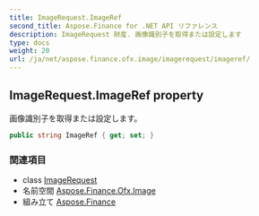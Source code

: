 ```yaml
---
title: ImageRequest.ImageRef
second_title: Aspose.Finance for .NET API リファレンス
description: ImageRequest 財産. 画像識別子を取得または設定します
type: docs
weight: 20
url: /ja/net/aspose.finance.ofx.image/imagerequest/imageref/
---
```

## ImageRequest.ImageRef property

画像識別子を取得または設定します。

```csharp
public string ImageRef { get; set; }
```

### 関連項目

* class [ImageRequest](../)
* 名前空間 [Aspose.Finance.Ofx.Image](../../imagerequest/)
* 組み立て [Aspose.Finance](../../../)



